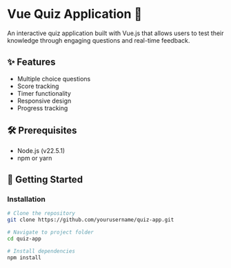 # Vue Quiz Application 📝

An interactive quiz application built with Vue.js that allows users to test their knowledge through engaging questions and real-time feedback.

## ✨ Features
- Multiple choice questions
- Score tracking
- Timer functionality
- Responsive design
- Progress tracking

## 🛠️ Prerequisites
- Node.js (v22.5.1)
- npm or yarn

## 🚀 Getting Started

### Installation
```bash
# Clone the repository
git clone https://github.com/yourusername/quiz-app.git

# Navigate to project folder
cd quiz-app

# Install dependencies
npm install